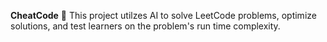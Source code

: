 **CheatCode** 🤖
This project utilzes AI to solve LeetCode problems, optimize solutions, and test learners on the problem's run time complexity. 
